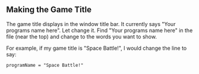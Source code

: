 Making the Game Title
---------------------

The game title displays in the window title bar.  It currently says
"Your programs name here".  Let change it.  Find "Your programs name here"
in the file (near the top) and change to the words you want to show.

For example, if my game title is "Space Battle!", I would change the line
to say:

    programName = "Space Battle!"

